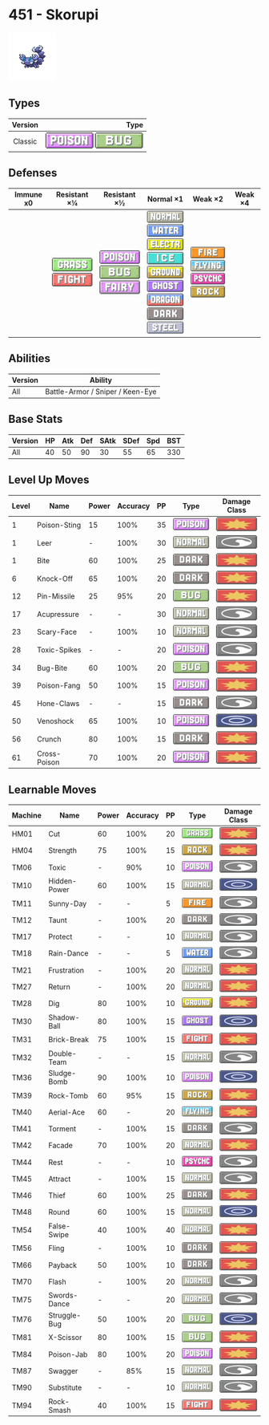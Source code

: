 # 451 - Skorupi

![skorupi](../img/pokemon/451.png)

## Types

| Version | Type                                                            |
| :-----: | --------------------------------------------------------------: |
| Classic | ![poison](../img/types/poison.png) ![bug](../img/types/bug.png) |

## Defenses

| Immune x0 | Resistant ×¼                                                                | Resistant ×½                                                                                             | Normal ×1                                                                                                                                                                                                                                                                                                                                      | Weak ×2                                                                                                                                           | Weak ×4 |
| --------- | --------------------------------------------------------------------------- | -------------------------------------------------------------------------------------------------------- | ---------------------------------------------------------------------------------------------------------------------------------------------------------------------------------------------------------------------------------------------------------------------------------------------------------------------------------------------- | ------------------------------------------------------------------------------------------------------------------------------------------------- | ------- |
|           | ![grass](../img/types/grass.png)<br/>![fighting](../img/types/fighting.png) | ![poison](../img/types/poison.png)<br/>![bug](../img/types/bug.png)<br/>![fairy](../img/types/fairy.png) | ![normal](../img/types/normal.png)<br/>![water](../img/types/water.png)<br/>![electric](../img/types/electric.png)<br/>![ice](../img/types/ice.png)<br/>![ground](../img/types/ground.png)<br/>![ghost](../img/types/ghost.png)<br/>![dragon](../img/types/dragon.png)<br/>![dark](../img/types/dark.png)<br/>![steel](../img/types/steel.png) | ![fire](../img/types/fire.png)<br/>![flying](../img/types/flying.png)<br/>![psychic](../img/types/psychic.png)<br/>![rock](../img/types/rock.png) |         |

## Abilities

| Version | Ability                          |
| ------- | -------------------------------- |
| All     | Battle-Armor / Sniper / Keen-Eye |

## Base Stats

| Version | HP | Atk | Def | SAtk | SDef | Spd | BST |
| ------- | -- | --- | --- | ---- | ---- | --- | --- |
| All     | 40 | 50  | 90  | 30   | 55   | 65  | 330 |

## Level Up Moves

| Level | Name         | Power | Accuracy | PP | Type                               | Damage Class                           |
| ----- | ------------ | ----- | -------- | -- | ---------------------------------- | -------------------------------------- |
| 1     | Poison-Sting | 15    | 100%     | 35 | ![poison](../img/types/poison.png) | ![physical](../img/types/physical.png) |
| 1     | Leer         | -     | 100%     | 30 | ![normal](../img/types/normal.png) | ![status](../img/types/status.png)     |
| 1     | Bite         | 60    | 100%     | 25 | ![dark](../img/types/dark.png)     | ![physical](../img/types/physical.png) |
| 6     | Knock-Off    | 65    | 100%     | 20 | ![dark](../img/types/dark.png)     | ![physical](../img/types/physical.png) |
| 12    | Pin-Missile  | 25    | 95%      | 20 | ![bug](../img/types/bug.png)       | ![physical](../img/types/physical.png) |
| 17    | Acupressure  | -     | -        | 30 | ![normal](../img/types/normal.png) | ![status](../img/types/status.png)     |
| 23    | Scary-Face   | -     | 100%     | 10 | ![normal](../img/types/normal.png) | ![status](../img/types/status.png)     |
| 28    | Toxic-Spikes | -     | -        | 20 | ![poison](../img/types/poison.png) | ![status](../img/types/status.png)     |
| 34    | Bug-Bite     | 60    | 100%     | 20 | ![bug](../img/types/bug.png)       | ![physical](../img/types/physical.png) |
| 39    | Poison-Fang  | 50    | 100%     | 15 | ![poison](../img/types/poison.png) | ![physical](../img/types/physical.png) |
| 45    | Hone-Claws   | -     | -        | 15 | ![dark](../img/types/dark.png)     | ![status](../img/types/status.png)     |
| 50    | Venoshock    | 65    | 100%     | 10 | ![poison](../img/types/poison.png) | ![special](../img/types/special.png)   |
| 56    | Crunch       | 80    | 100%     | 15 | ![dark](../img/types/dark.png)     | ![physical](../img/types/physical.png) |
| 61    | Cross-Poison | 70    | 100%     | 20 | ![poison](../img/types/poison.png) | ![physical](../img/types/physical.png) |

## Learnable Moves

| Machine | Name         | Power | Accuracy | PP | Type                                   | Damage Class                           |
| ------- | ------------ | ----- | -------- | -- | -------------------------------------- | -------------------------------------- |
| HM01    | Cut          | 60    | 100%     | 20 | ![grass](../img/types/grass.png)       | ![physical](../img/types/physical.png) |
| HM04    | Strength     | 75    | 100%     | 15 | ![rock](../img/types/rock.png)         | ![physical](../img/types/physical.png) |
| TM06    | Toxic        | -     | 90%      | 10 | ![poison](../img/types/poison.png)     | ![status](../img/types/status.png)     |
| TM10    | Hidden-Power | 60    | 100%     | 15 | ![normal](../img/types/normal.png)     | ![special](../img/types/special.png)   |
| TM11    | Sunny-Day    | -     | -        | 5  | ![fire](../img/types/fire.png)         | ![status](../img/types/status.png)     |
| TM12    | Taunt        | -     | 100%     | 20 | ![dark](../img/types/dark.png)         | ![status](../img/types/status.png)     |
| TM17    | Protect      | -     | -        | 10 | ![normal](../img/types/normal.png)     | ![status](../img/types/status.png)     |
| TM18    | Rain-Dance   | -     | -        | 5  | ![water](../img/types/water.png)       | ![status](../img/types/status.png)     |
| TM21    | Frustration  | -     | 100%     | 20 | ![normal](../img/types/normal.png)     | ![physical](../img/types/physical.png) |
| TM27    | Return       | -     | 100%     | 20 | ![normal](../img/types/normal.png)     | ![physical](../img/types/physical.png) |
| TM28    | Dig          | 80    | 100%     | 10 | ![ground](../img/types/ground.png)     | ![physical](../img/types/physical.png) |
| TM30    | Shadow-Ball  | 80    | 100%     | 15 | ![ghost](../img/types/ghost.png)       | ![special](../img/types/special.png)   |
| TM31    | Brick-Break  | 75    | 100%     | 15 | ![fighting](../img/types/fighting.png) | ![physical](../img/types/physical.png) |
| TM32    | Double-Team  | -     | -        | 15 | ![normal](../img/types/normal.png)     | ![status](../img/types/status.png)     |
| TM36    | Sludge-Bomb  | 90    | 100%     | 10 | ![poison](../img/types/poison.png)     | ![special](../img/types/special.png)   |
| TM39    | Rock-Tomb    | 60    | 95%      | 15 | ![rock](../img/types/rock.png)         | ![physical](../img/types/physical.png) |
| TM40    | Aerial-Ace   | 60    | -        | 20 | ![flying](../img/types/flying.png)     | ![physical](../img/types/physical.png) |
| TM41    | Torment      | -     | 100%     | 15 | ![dark](../img/types/dark.png)         | ![status](../img/types/status.png)     |
| TM42    | Facade       | 70    | 100%     | 20 | ![normal](../img/types/normal.png)     | ![physical](../img/types/physical.png) |
| TM44    | Rest         | -     | -        | 10 | ![psychic](../img/types/psychic.png)   | ![status](../img/types/status.png)     |
| TM45    | Attract      | -     | 100%     | 15 | ![normal](../img/types/normal.png)     | ![status](../img/types/status.png)     |
| TM46    | Thief        | 60    | 100%     | 25 | ![dark](../img/types/dark.png)         | ![physical](../img/types/physical.png) |
| TM48    | Round        | 60    | 100%     | 15 | ![normal](../img/types/normal.png)     | ![special](../img/types/special.png)   |
| TM54    | False-Swipe  | 40    | 100%     | 40 | ![normal](../img/types/normal.png)     | ![physical](../img/types/physical.png) |
| TM56    | Fling        | -     | 100%     | 10 | ![dark](../img/types/dark.png)         | ![physical](../img/types/physical.png) |
| TM66    | Payback      | 50    | 100%     | 10 | ![dark](../img/types/dark.png)         | ![physical](../img/types/physical.png) |
| TM70    | Flash        | -     | 100%     | 20 | ![normal](../img/types/normal.png)     | ![status](../img/types/status.png)     |
| TM75    | Swords-Dance | -     | -        | 20 | ![normal](../img/types/normal.png)     | ![status](../img/types/status.png)     |
| TM76    | Struggle-Bug | 50    | 100%     | 20 | ![bug](../img/types/bug.png)           | ![special](../img/types/special.png)   |
| TM81    | X-Scissor    | 80    | 100%     | 15 | ![bug](../img/types/bug.png)           | ![physical](../img/types/physical.png) |
| TM84    | Poison-Jab   | 80    | 100%     | 20 | ![poison](../img/types/poison.png)     | ![physical](../img/types/physical.png) |
| TM87    | Swagger      | -     | 85%      | 15 | ![normal](../img/types/normal.png)     | ![status](../img/types/status.png)     |
| TM90    | Substitute   | -     | -        | 10 | ![normal](../img/types/normal.png)     | ![status](../img/types/status.png)     |
| TM94    | Rock-Smash   | 40    | 100%     | 15 | ![fighting](../img/types/fighting.png) | ![physical](../img/types/physical.png) |
